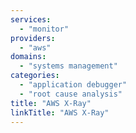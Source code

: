 ```yaml
---
services:
  - "monitor"
providers:
  - "aws"
domains:
  - "systems management"
categories:
  - "application debugger"
  - "root cause analysis"
title: "AWS X-Ray"
linkTitle: "AWS X-Ray"
---
```

